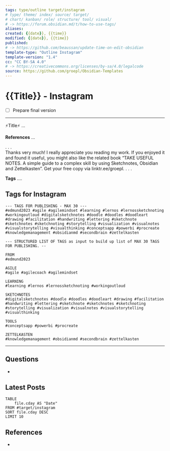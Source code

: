 ```yaml
---
tags: type/outline target/instagram 
# type/ theme/ index/ source/ target/ 
# chart/ kanban/ role/ structure/ tool/ visual/ 
# -> https://forum.obsidian.md/t/how-to-use-tags/
aliases:
created: {{date}}, {{time}}
modified: {{date}}, {{time}}
published:
# -> https://github.com/beaussan/update-time-on-edit-obsidian
template-type: "Outline Instagram"
template-version: "1.4"
cc: "CC BY-SA 4.0"
# -> https://creativecommons.org/licenses/by-sa/4.0/legalcode
source: https://github.com/groepl/Obsidian-Templates
---
```


# {{Title}} - Instagram

<!-- What remains to be done do get the final version? --> 
- [ ] Prepare final version 

- - -
<!-- Main content of this story - Max. 2.200 characters -->
⚡️Title⚡️
...

**References**
...

. . .  
Thanks very much! I really appreciate you reading my work. If you enjoyed it and found it useful, you might also like the related book “TAKE USEFUL NOTES. A simple guide to a complex skill by using Sketchnotes, Obsidian and Zettelkasten”. Get your free copy via linktr.ee/groepl.
. . .  

**Tags**
....

## Tags for Instagram

```
--- TAGS FOR PUBLISHING - MAX 30 ---
#edmund2023 #agile #agilemindset #learning #lernos #lernossketchnoting #workingoutloud #digitalsketchnotes #doodle #doodles #doodleart #drawing #facilitation #handwriting #lettering #sketchnote #sketchnotes #sketchnoting #storytelling #visualization #visualnotes #visualstorytelling #visualthinking #conceptsapp #powerbi #procreate #knowledgemanagement #obsidianmd #secondbrain #zettelkasten
```

```
--- STRUCTURED LIST OF TAGS as input to build up list of MAX 30 TAGS FOR PUBLISHING. --

FROM
#edmund2023

AGILE
#agile #agilecoach #agilemindset 

LEARNING
#learning #lernos #lernossketchnoting #workingoutloud 

SKETCHNOTES
#digitalsketchnotes #doodle #doodles #doodleart #drawing #facilitation #handwriting #lettering #sketchnote #sketchnotes #sketchnoting #storytelling #visualization #visualnotes #visualstorytelling #visualthinking

TOOLS
#conceptsapp #powerbi #procreate 

ZETTELKASTEN
#knowledgemanagement #obsidianmd #secondbrain #zettelkasten 
```

---
## Questions
<!-- What remains for you to consider in the draft version? --> 
- 

## Latest Posts
<!-- Links to chapters from e-book -->

```dataview
TABLE 
	file.cday AS "Date"
FROM #target/instagram 
SORT file.cday DESC
LIMIT 10
```

## References
<!-- Links to pages not referenced in the content -->
- 